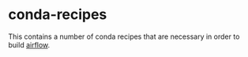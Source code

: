 # conda-recipes

This contains a number of conda recipes that are necessary in order to build [airflow](https://github.com/airbnb/airflow).
